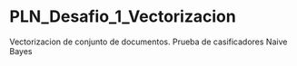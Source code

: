# PLN_Desafio_1_Vectorizacion
Vectorizacion de conjunto de documentos. Prueba de casificadores Naive Bayes 
